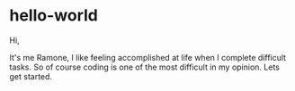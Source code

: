# hello-world


Hi,

It's me Ramone, I like feeling accomplished at life when I complete difficult tasks.
So of course coding is one of the most difficult in my opinion. Lets get started.
